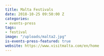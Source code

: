 ```yaml
---
title: Malta Festivals
date: 2018-10-25 09:50:00 Z
categories:
- events-press
tags:
- festival
image: "/uploads/malta2.jpg"
is-events-press-featured: true
website: https://www.visitmalta.com/en/home
---
```


